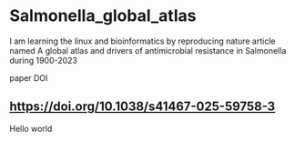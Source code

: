 # Salmonella_global_atlas
I am learning the linux and bioinformatics by reproducing nature article named A global atlas and drivers of antimicrobial resistance in Salmonella during 1900-2023 

paper DOI
## https://doi.org/10.1038/s41467-025-59758-3

Hello world